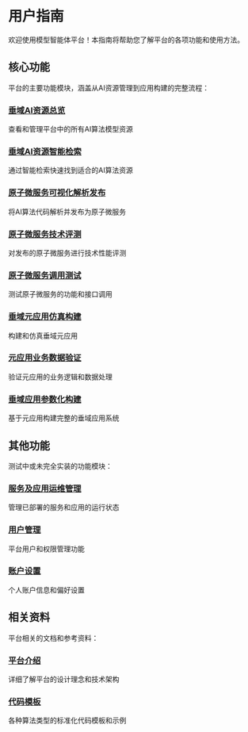# 用户指南

欢迎使用模型智能体平台！本指南将帮助您了解平台的各项功能和使用方法。

## 核心功能

平台的主要功能模块，涵盖从AI资源管理到应用构建的完整流程：

### [垂域AI资源总览](./ai-resources-overview.md)
查看和管理平台中的所有AI算法模型资源

### [垂域AI资源智能检索](./ai-resources-search.md)
通过智能检索快速找到适合的AI算法资源

### [原子微服务可视化解析发布](./microservice-publish.md)
将AI算法代码解析并发布为原子微服务

### [原子微服务技术评测](./microservice-evaluation.md)
对发布的原子微服务进行技术性能评测

### [原子微服务调用测试](./microservice-testing.md)
测试原子微服务的功能和接口调用

### [垂域元应用仿真构建](./meta-app-simulation.md)
构建和仿真垂域元应用

### [元应用业务数据验证](./meta-app-validation.md)
验证元应用的业务逻辑和数据处理

### [垂域应用参数化构建](./app-construction.md)
基于元应用构建完整的垂域应用系统

## 其他功能

测试中或未完全实装的功能模块：

### [服务及应用运维管理](./operations.md)
管理已部署的服务和应用的运行状态

### [用户管理](./user-management.md)
平台用户和权限管理功能

### [账户设置](./account-settings.md)
个人账户信息和偏好设置

## 相关资料

平台相关的文档和参考资料：

### [平台介绍](./platform-intro.md)
详细了解平台的设计理念和技术架构

### [代码模板](./code-template.md)
各种算法类型的标准化代码模板和示例 